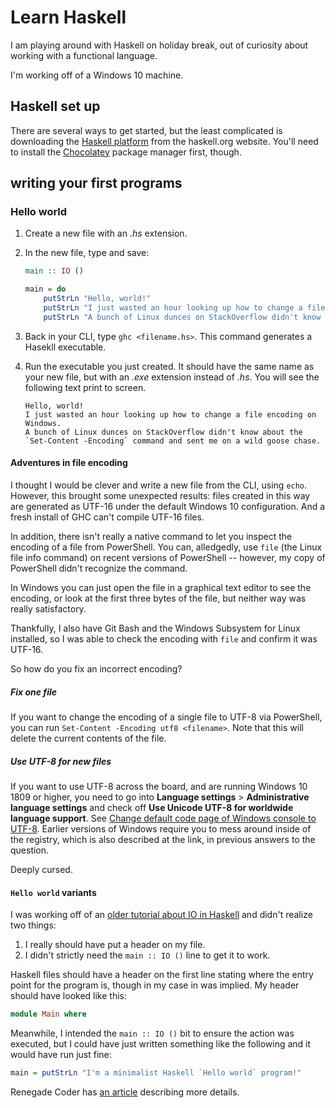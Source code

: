 ﻿# Learn Haskell 

I am playing around with Haskell on holiday break, out of curiosity about working with a functional language.

I'm working off of a Windows 10 machine.

## Haskell set up

There are several ways to get started, but the least complicated is downloading the [Haskell platform](https://www.haskell.org/downloads/#platform) from the haskell.org website. You'll need to install the [Chocolatey](https://chocolatey.org/install) package manager first, though.

## writing your first programs

### Hello world

1. Create a new file with an *.hs* extension.
2. In the new file, type and save:

    ```Haskell
    main :: IO ()

    main = do
        putStrLn "Hello, world!"
        putStrLn "I just wasted an hour looking up how to change a file encoding on Windows."
        putStrLn "A bunch of Linux dunces on StackOverflow didn't know about the `Set-Content -Encoding` command and sent me on a wild goose chase."
   ```

3. Back in your CLI, type `ghc <filename.hs>`. This command generates a Hasekll executable.
4. Run the executable you just created. It should have the same name as your new file, but with an *.exe* extension instead of *.hs*. You will see the following text print to screen.

    ```PlainText
    Hello, world!
    I just wasted an hour looking up how to change a file encoding on Windows.
    A bunch of Linux dunces on StackOverflow didn't know about the `Set-Content -Encoding` command and sent me on a wild goose chase.
    ```

#### Adventures in file encoding

I thought I would be clever and write a new file from the CLI, using `echo`. However, this brought some unexpected results: files created in this way are generated as UTF-16 under the default Windows 10 configuration. And a fresh install of GHC  can't compile UTF-16 files.

In addition, there isn't really a native command to let you inspect the encoding of a file from PowerShell. You can, alledgedly, use `file` (the Linux file info command) on recent versions of PowerShell -- however, my copy of PowerShell didn't recognize the command.

In Windows you can just open the file in a graphical text editor to see the encoding, or look at the first three bytes of the file, but neither way was really satisfactory.

Thankfully, I also have Git Bash and the Windows Subsystem for Linux installed, so I was able to check the encoding with `file` and confirm it was UTF-16.

So how do you fix an incorrect encoding?

##### Fix one file

If you want to change the encoding of a single file to UTF-8 via PowerShell, you can run `Set-Content -Encoding utf8 <filename>`. Note that this will delete the current contents of the file.

##### Use UTF-8 for new files

If you want to use UTF-8 across the board, and are running Windows 10 1809 or higher, you need to go into **Language settings** > **Administrative language settings** and check off **Use Unicode UTF-8 for worldwide language support**. See [Change default code page of Windows console to UTF-8](https://superuser.com/a/1435645). Earlier versions of Windows require you to mess around inside of the registry, which is also described at the link, in previous answers to the question.

Deeply cursed.

#### `Hello world` variants

I was working off of an [older tutorial about IO in Haskell](https://wiki.haskell.org/Introduction_to_IO) and didn't realize two things:

1. I really should have put a header on my file.
2. I didn't strictly need the `main :: IO ()` line to get it to work.

Haskell files should have a header on the first line stating where the entry point for the program is, though in my case in was implied. My header should have looked like this:

```Haskell
module Main where
```

Meanwhile, I intended the `main :: IO ()` bit to ensure the action was executed, but I could have just written something like the following and it would have run just fine:

```Haskell
main = putStrLn "I'm a minimalist Haskell `Hello world` program!"
```

Renegade Coder has [an article](https://therenegadecoder.com/code/hello-world-in-haskell/) describing more details.
 